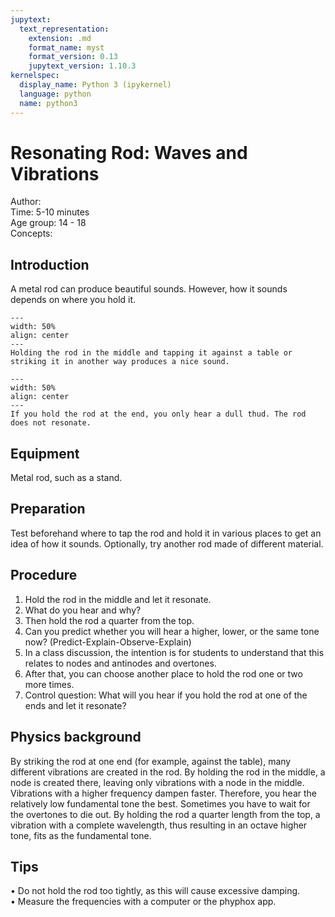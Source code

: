 ```yaml
---
jupytext:
  text_representation:
    extension: .md
    format_name: myst
    format_version: 0.13
    jupytext_version: 1.10.3
kernelspec:
  display_name: Python 3 (ipykernel)
  language: python
  name: python3
---
```


# Resonating Rod: Waves and Vibrations

Author:     \
Time:	5-10 minutes\
Age group:	14 - 18\
Concepts:	

## Introduction
A metal rod can produce beautiful sounds. However, how it sounds depends on where you hold it.

```{figure} dm81_2_figure1.JPG
---
width: 50%
align: center 
---
Holding the rod in the middle and tapping it against a table or striking it in another way produces a nice sound.
```


```{figure} dm81_2_figure2.JPG
---
width: 50%
align: center 
---
If you hold the rod at the end, you only hear a dull thud. The rod does not resonate.
```


## Equipment
Metal rod, such as a stand.

## Preparation
Test beforehand where to tap the rod and hold it in various places to get an idea of how it sounds. Optionally, try another rod made of different material.

## Procedure
1. Hold the rod in the middle and let it resonate.
2. What do you hear and why?
3. Then hold the rod a quarter from the top.
4. Can you predict whether you will hear a higher, lower, or the same tone now? (Predict-Explain-Observe-Explain)
5. In a class discussion, the intention is for students to understand that this relates to nodes and antinodes and overtones.
6. After that, you can choose another place to hold the rod one or two more times.
7. Control question: What will you hear if you hold the rod at one of the ends and let it resonate?

## Physics background
By striking the rod at one end (for example, against the table), many different vibrations are created in the rod. By holding the rod in the middle, a node is created there, leaving only vibrations with a node in the middle. Vibrations with a higher frequency dampen faster. Therefore, you hear the relatively low fundamental tone the best. Sometimes you have to wait for the overtones to die out.
By holding the rod a quarter length from the top, a vibration with a complete wavelength, thus resulting in an octave higher tone, fits as the fundamental tone.

## Tips
• Do not hold the rod too tightly, as this will cause excessive damping. \
• Measure the frequencies with a computer or the phyphox app.